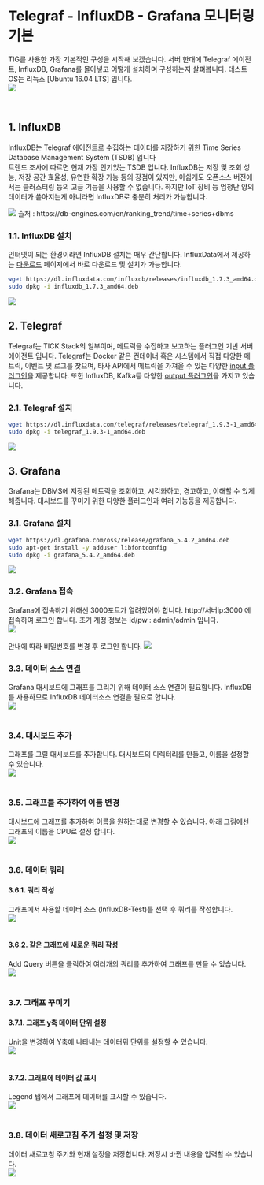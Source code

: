 # Telegraf - InfluxDB - Grafana 모니터링 기본
TIG를 사용한 가장 기본적인 구성을 시작해 보겠습니다. 서버 한대에 Telegraf 에이전트, InfluxDB, Grafana를 몰아넣고 어떻게 설치하며 구성하는지 살펴봅니다.
테스트 OS는 리눅스 [Ubuntu 16.04 LTS] 입니다.<br>
<img src=https://github.com/chupark/TIG_Monitoring/blob/master/1.%20gettingStarted/img/1arc.png />

<br/>

## 1. InfluxDB
InfluxDB는 Telegraf 에이전트로 수집하는 데이터를 저장하기 위한 Time Series Database Management System (TSDB) 입니다 <br>
트렌드 조사에 따르면 현재 가장 인기있는 TSDB 입니다. InfluxDB는 저장 및 조회 성능, 저장 공간 효율성, 유연한 확장 가능 등의 장점이 있지만, 아쉽게도 오픈소스 버전에서는 클러스터링 등의 고급 기능을 사용할 수 없습니다. 하지만 IoT 장비 등 엄청난 양의 데이터가 쏟아지는게 아니라면 InfluxDB로 충분히 처리가 가능합니다.

<img src=https://github.com/chupark/TIG_Monitoring/blob/master/1.%20gettingStarted/img/tsdbTrend.png />
출처 : https://db-engines.com/en/ranking_trend/time+series+dbms

### 1.1. InfluxDB 설치
인터넷이 되는 환경이라면 InfluxDB 설치는 매우 간단합니다. InfluxData에서 제공하는 <a href='https://portal.influxdata.com/downloads/'>다운로드</a> 페이지에서 바로 다운로드 및 설치가 가능합니다.

````bash
wget https://dl.influxdata.com/influxdb/releases/influxdb_1.7.3_amd64.deb
sudo dpkg -i influxdb_1.7.3_amd64.deb
````
<img src= 'https://github.com/chupark/TIG_Monitoring/blob/master/1.%20gettingStarted/img/%EB%85%B9%ED%99%94_2019_01_24_10_11_55_661.gif' />

<br/>

## 2. Telegraf
Telegraf는 TICK Stack의 일부이며, 메트릭을 수집하고 보고하는 플러그인 기반 서버 에이전트 입니다. Telegraf는 Docker 같은 컨테이너 혹은 시스템에서 직접 다양한 메트릭, 이벤트 및 로그를 찾으며, 타사 API에서 메트릭을 가져올 수 있는 다양한 <a href='https://github.com/influxdata/telegraf/tree/master/plugins/inputs'>input 플러그인</a>을 제공합니다. 또한 InfluxDB, Kafka등 다양한 <a href='https://github.com/influxdata/telegraf/tree/master/plugins/outputs'>output 플러그인</a>을 가지고 있습니다.

### 2.1. Telegraf 설치
````bash
wget https://dl.influxdata.com/telegraf/releases/telegraf_1.9.3-1_amd64.deb
sudo dpkg -i telegraf_1.9.3-1_amd64.deb
````
<img src='https://github.com/chupark/TIG_Monitoring/blob/master/1.%20gettingStarted/img/%EB%85%B9%ED%99%94_2019_01_24_10_14_07_746.gif' />

<br/>

## 3. Grafana
Grafana는 DBMS에 저장된 메트릭을 조회하고, 시각화하고, 경고하고, 이해할 수 있게 해줍니다. 대시보드를 꾸미기 위한 다양한 플러그인과 여러 기능등을 제공합니다.

### 3.1. Grafana 설치
````bash
wget https://dl.grafana.com/oss/release/grafana_5.4.2_amd64.deb
sudo apt-get install -y adduser libfontconfig
sudo dpkg -i grafana_5.4.2_amd64.deb
````
<img src='https://github.com/chupark/TIG_Monitoring/blob/master/1.%20gettingStarted/img/%EB%85%B9%ED%99%94_2019_01_24_10_18_23_912.gif' />

### 3.2. Grafana 접속
Grafana에 접속하기 위해선 3000포트가 열려있어야 합니다. http://서버ip:3000 에 접속하여 로그인 합니다.
초기 계정 정보는 id/pw : admin/admin 입니다.<br/>
<img src='https://github.com/chupark/TIG_Monitoring/blob/master/1.%20gettingStarted/img/grafana_login1.png'/>
<br/>
<br/>
안내에 따라 비밀번호를 변경 후 로그인 합니다.
<img src='https://github.com/chupark/TIG_Monitoring/blob/master/1.%20gettingStarted/img/grafana_login2.png'/>

### 3.3. 데이터 소스 연결
Grafana 대시보드에 그래프를 그리기 위해 데이터 소스 연결이 필요합니다. InfluxDB를 사용하므로 InfluxDB 데이터소스 연결을 필요로 합니다. <br/>
<img src='https://github.com/chupark/TIG_Monitoring/blob/master/1.%20gettingStarted/img/%EB%85%B9%ED%99%94_2019_03_15_14_58_30_259.gif'/>
<br/>
<br/>

### 3.4. 대시보드 추가
그래프를 그릴 대시보드를 추가합니다. 대시보드의 디렉터리를 만들고, 이름을 설정할 수 있습니다. <br/>
<img src='https://github.com/chupark/TIG_Monitoring/blob/master/1.%20gettingStarted/img/%EB%85%B9%ED%99%94_2019_03_15_14_59_32_542.gif'/>
<br/>
<br/>

### 3.5. 그래프를 추가하여 이름 변경
대시보드에 그래프를 추가하여 이름을 원하는대로 변경할 수 있습니다. 아래 그림에선 그래프의 이름을 CPU로 설정 합니다. <br/>
<img src='https://github.com/chupark/TIG_Monitoring/blob/master/1.%20gettingStarted/img/%EB%85%B9%ED%99%94_2019_03_15_15_00_15_623.gif'/>
<br/>
<br/>

### 3.6. 데이터 쿼리
#### 3.6.1. 쿼리 작성
그래프에서 사용할 데이터 소스 (InfluxDB-Test)를 선택 후 쿼리를 작성합니다. <br/>
<img src='https://github.com/chupark/TIG_Monitoring/blob/master/1.%20gettingStarted/img/%EB%85%B9%ED%99%94_2019_03_15_15_00_42_779.gif'/>
<br/>
<br/>

#### 3.6.2. 같은 그래프에 새로운 쿼리 작성
Add Query 버튼을 클릭하여 여러개의 쿼리를 추가하여 그래프를 만들 수 있습니다.<br/>
<img src='https://github.com/chupark/TIG_Monitoring/blob/master/1.%20gettingStarted/img/%EB%85%B9%ED%99%94_2019_03_15_15_02_27_396.gif'/>
<br/>
<br/>

### 3.7. 그래프 꾸미기
#### 3.7.1. 그래프 y축 데이터 단위 설정
Unit을 변경하여 Y축에 나타내는 데이터위 단위를 설정할 수 있습니다. <br/>
<img src='https://github.com/chupark/TIG_Monitoring/blob/master/1.%20gettingStarted/img/%EB%85%B9%ED%99%94_2019_03_15_15_03_31_56.gif' />
<br/>
<br/>

#### 3.7.2. 그래프에 데이터 값 표시
Legend 탭에서 그래프에 데이터를 표시할 수 있습니다. <br/>
<img src='https://github.com/chupark/TIG_Monitoring/blob/master/1.%20gettingStarted/img/%EB%85%B9%ED%99%94_2019_03_15_15_04_06_762.gif' />
<br/>
<br/>

### 3.8. 데이터 새로고침 주기 설정 및 저장
데이터 새로고침 주기와 현재 설정을 저장합니다. 저장시 바뀐 내용을 입력할 수 있습니다.<br/>
<img src='https://github.com/chupark/TIG_Monitoring/blob/master/1.%20gettingStarted/img/%EB%85%B9%ED%99%94_2019_03_15_15_05_00_620.gif' />

